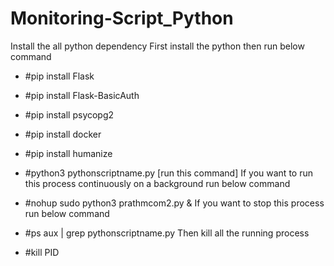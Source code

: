 # Monitoring-Script_Python

Install the all python dependency
First install the python then run below command
- #pip install Flask
- #pip install Flask-BasicAuth
- #pip install psycopg2
- #pip install docker
- #pip install humanize

- #python3 pythonscriptname.py [run this command]
If you want to run this process continuously on a background run below command
- #nohup sudo python3 prathmcom2.py &
If you want to stop this process run below command
- #ps aux | grep pythonscriptname.py
Then kill all the running process
- #kill PID
